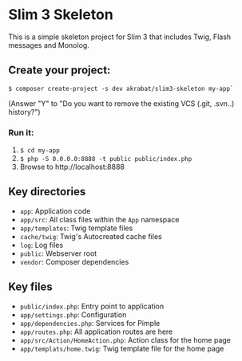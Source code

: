 # Slim 3 Skeleton

This is a simple skeleton project for Slim 3 that includes Twig, Flash messages and Monolog.

## Create your project:

    $ composer create-project -s dev akrabat/slim3-skeleton my-app`
    
(Answer "Y" to "Do you want to remove the existing VCS (.git, .svn..) history?")


### Run it:

1. `$ cd my-app`
2. `$ php -S 0.0.0.0:8888 -t public public/index.php`
3. Browse to http://localhost:8888

## Key directories

* `app`: Application code
* `app/src`: All class files within the `App` namespace
* `app/templates`: Twig template files
* `cache/twig`: Twig's Autocreated cache files
* `log`: Log files
* `public`: Webserver root
* `vendor`: Composer dependencies

## Key files

* `public/index.php`: Entry point to application
* `app/settings.php`: Configuration
* `app/dependencies.php`: Services for Pimple
* `app/routes.php`: All application routes are here
* `app/src/Action/HomeAction.php`: Action class for the home page
* `app/templats/home.twig`: Twig template file for the home page
